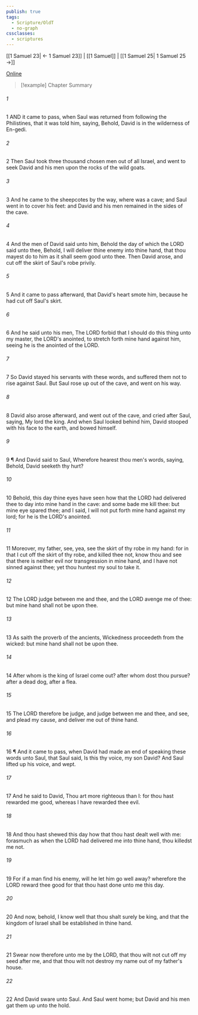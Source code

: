 ```yaml
---
publish: true
tags:
  - Scripture/OldT
  - no-graph
cssclasses:
  - scriptures
---
```

[[1 Samuel 23| ← 1 Samuel 23]] | [[1 Samuel]] | [[1 Samuel 25| 1 Samuel 25 →]]

[Online](https://churchofjesuschrist.org/study/scriptures/ot/1-sam/24?lang=eng)

>[!example] Chapter Summary
>
###### 1
1 AND it came to pass, when Saul was returned from following the Philistines, that it was told him, saying, Behold, David is in the wilderness of En-gedi.
###### 2
2 Then Saul took three thousand chosen men out of all Israel, and went to seek David and his men upon the rocks of the wild goats.
###### 3
3 And he came to the sheepcotes by the way, where was a cave; and Saul went in to cover his feet: and David and his men remained in the sides of the cave.
###### 4
4 And the men of David said unto him, Behold the day of which the LORD said unto thee, Behold, I will deliver thine enemy into thine hand, that thou mayest do to him as it shall seem good unto thee.  Then David arose, and cut off the skirt of Saul's robe privily.
###### 5
5 And it came to pass afterward, that David's heart smote him, because he had cut off Saul's skirt.
###### 6
6 And he said unto his men, The LORD forbid that I should do this thing unto my master, the LORD's anointed, to stretch forth mine hand against him, seeing he is the anointed of the LORD.
###### 7
7 So David stayed his servants with these words, and suffered them not to rise against Saul.  But Saul rose up out of the cave, and went on his way.
###### 8
8 David also arose afterward, and went out of the cave, and cried after Saul, saying, My lord the king.  And when Saul looked behind him, David stooped with his face to the earth, and bowed himself.
###### 9
9 ¶ And David said to Saul, Wherefore hearest thou men's words, saying, Behold, David seeketh thy hurt?
###### 10
10 Behold, this day thine eyes have seen how that the LORD had delivered thee to day into mine hand in the cave: and some bade me kill thee: but mine eye spared thee; and I said, I will not put forth mine hand against my lord; for he is the LORD's anointed.
###### 11
11 Moreover, my father, see, yea, see the skirt of thy robe in my hand: for in that I cut off the skirt of thy robe, and killed thee not, know thou and see that there is neither evil nor transgression in mine hand, and I have not sinned against thee; yet thou huntest my soul to take it.
###### 12
12 The LORD judge between me and thee, and the LORD avenge me of thee: but mine hand shall not be upon thee.
###### 13
13 As saith the proverb of the ancients, Wickedness proceedeth from the wicked: but mine hand shall not be upon thee.
###### 14
14 After whom is the king of Israel come out?  after whom dost thou pursue?  after a dead dog, after a flea.
###### 15
15 The LORD therefore be judge, and judge between me and thee, and see, and plead my cause, and deliver me out of thine hand.
###### 16
16 ¶ And it came to pass, when David had made an end of speaking these words unto Saul, that Saul said, Is this thy voice, my son David?  And Saul lifted up his voice, and wept.
###### 17
17 And he said to David, Thou art more righteous than I: for thou hast rewarded me good, whereas I have rewarded thee evil.
###### 18
18 And thou hast shewed this day how that thou hast dealt well with me: forasmuch as when the LORD had delivered me into thine hand, thou killedst me not.
###### 19
19 For if a man find his enemy, will he let him go well away?  wherefore the LORD reward thee good for that thou hast done unto me this day.
###### 20
20 And now, behold, I know well that thou shalt surely be king, and that the kingdom of Israel shall be established in thine hand.
###### 21
21 Swear now therefore unto me by the LORD, that thou wilt not cut off my seed after me, and that thou wilt not destroy my name out of my father's house.
###### 22
22 And David sware unto Saul.  And Saul went home; but David and his men gat them up unto the hold.



